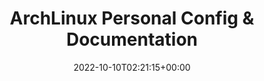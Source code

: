 ---
type : "docs"
weight: 50
title: "ArchLinux Personal Config & Documentation"
icon: menu_book
lead: ""
description: This guide provides a step-by-step walkthrough for installing and configuring Arch Linux with Hyprland, covering the installation process, Hyprland configuration, efficient window management, theming, and essential applications. Although these instructions are tailored for my Asus A15 FA507NV, they are broadly applicable to various hardware configurations, serving as both a personal reference and a resource for anyone looking to replicate the setup and create a powerful, customized Arch Linux environment."
date: 2022-10-10T02:21:15+00:00
lastmod: 2022-10-10T02:21:15+00:00
draft: false
images: []
breadcrumbs: true
sidebar: true
menu:
  primary:
    name: "Home"
    weight: 1
    url: "/"
---